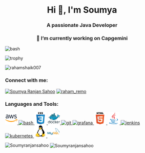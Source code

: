 <h1 align="center">Hi 👋, I'm Soumya</h1>
<h3 align="center">A passionate Java Developer</h3>
<h3 align="center">🔭 I’m currently working on Capgemini</h3> <img src="https://www.google.com/imgres?q=icon%20capgemini%20logo&imgurl=https%3A%2F%2Fbanner2.cleanpng.com%2F20180401%2Fwfe%2Fkisspng-capgemini-sogeti-engineering-information-industry-blockchain-5ac0a0f85f2bd0.5897938315225735603898.jpg&imgrefurl=https%3A%2F%2Fwww.cleanpng.com%2Fpng-capgemini-sogeti-engineering-information-industry-813345%2F&docid=y5qUUZoBGwjfwM&tbnid=MG1uafVl0HZ6FM&vet=12ahUKEwiL_bKvz9uGAxXtT2wGHRe7Bz0QM3oECBoQAA..i&w=900&h=680&hcb=2&ved=2ahUKEwiL_bKvz9uGAxXtT2wGHRe7Bz0QM3oECBoQAA" alt="bash" width="40" height="40"/>

<!--
**Soumyranjansahoo/Soumyranjansahoo** is a ✨ _special_ ✨ repository because its `README.md` (this file) appears on your GitHub profile.

Here are some ideas to get you started:

- 🔭 I’m currently working on ...
- 🌱 I’m currently learning ...
- 👯 I’m looking to collaborate on ...
- 🤔 I’m looking for help with ...
- 💬 Ask me about ...
- 📫 How to reach me: ...
- 😄 Pronouns: ...Mr
- ⚡ Fun fact: ...
-->
![trophy](https://github-profile-trophy.vercel.app/?username=Soumyranjansahoo)
<p align="left"> <img src="https://komarev.com/ghpvc/?username=rahamshaik007&label=Profile%20views&color=0e75b6&style=flat" alt="rahamshaik007" /> </p>

<h3 align="left">Connect with me:</h3>
<p align="left">
<a href="http://www.linkedin.com/in/soumyapintu" target="blank"><img align="center" src="https://raw.githubusercontent.com/rahuldkjain/github-profile-readme-generator/master/src/images/icons/Social/linked-in-alt.svg" alt="Soumya Ranjan Sahoo" height="30" width="40" /></a>
<a href="https://www.instagram.com/coder_pintu/" target="blank"><img align="center" src="https://raw.githubusercontent.com/rahuldkjain/github-profile-readme-generator/master/src/images/icons/Social/instagram.svg" alt="raham_remo" height="30" width="40" /></a>
</p>

<h3 align="left">Languages and Tools:</h3>
<p align="left"> <a href="https://aws.amazon.com" target="_blank" rel="noreferrer"> <img src="https://raw.githubusercontent.com/devicons/devicon/master/icons/amazonwebservices/amazonwebservices-original-wordmark.svg" alt="aws" width="40" height="40"/> </a> 
<a href="https://www.gnu.org/software/bash/" target="_blank" rel="noreferrer"> <img src="https://www.vectorlogo.zone/logos/gnu_bash/gnu_bash-icon.svg" alt="bash" width="40" height="40"/> </a> <a href="https://www.w3schools.com/css/" target="_blank" rel="noreferrer"> <img src="https://raw.githubusercontent.com/devicons/devicon/master/icons/css3/css3-original-wordmark.svg" alt="css3" width="40" height="40"/> </a> <a href="https://www.docker.com/" target="_blank" rel="noreferrer"> <img src="https://raw.githubusercontent.com/devicons/devicon/master/icons/docker/docker-original-wordmark.svg" alt="docker" width="40" height="40"/> </a> <a href="https://git-scm.com/" target="_blank" rel="noreferrer"> <img src="https://www.vectorlogo.zone/logos/git-scm/git-scm-icon.svg" alt="git" width="40" height="40"/> </a> <a href="https://grafana.com" target="_blank" rel="noreferrer"> <img src="https://www.vectorlogo.zone/logos/grafana/grafana-icon.svg" alt="grafana" width="40" height="40"/> </a> <a href="https://www.w3.org/html/" target="_blank" rel="noreferrer"> <img src="https://raw.githubusercontent.com/devicons/devicon/master/icons/html5/html5-original-wordmark.svg" alt="html5" width="40" height="40"/> </a> <a href="https://www.java.com" target="_blank" rel="noreferrer"> <img src="https://raw.githubusercontent.com/devicons/devicon/master/icons/java/java-original.svg" alt="java" width="40" height="40"/> </a> <a href="https://www.jenkins.io" target="_blank" rel="noreferrer"> <img src="https://www.vectorlogo.zone/logos/jenkins/jenkins-icon.svg" alt="jenkins" width="40" height="40"/> </a> <a href="https://kubernetes.io" target="_blank" rel="noreferrer"> <img src="https://www.vectorlogo.zone/logos/kubernetes/kubernetes-icon.svg" alt="kubernetes" width="40" height="40"/> </a> <a href="https://www.linux.org/" target="_blank" rel="noreferrer"> <img src="https://raw.githubusercontent.com/devicons/devicon/master/icons/linux/linux-original.svg" alt="linux" width="40" height="40"/> </a> <a href="https://www.mysql.com/" target="_blank" rel="noreferrer"> <img src="https://raw.githubusercontent.com/devicons/devicon/master/icons/mysql/mysql-original-wordmark.svg" alt="mysql" width="40" height="40"/> </a> </p>

<p><img align="left" src="https://github-readme-stats.vercel.app/api/top-langs?username=Soumyranjansahoo&show_icons=true&locale=en&layout=compact" alt="Soumyranjansahoo" /></p>

<p>&nbsp;<img align="center" src="https://github-readme-stats.vercel.app/api?username=Soumyranjansahoo&show_icons=true&locale=en" alt="Soumyranjansahoo" /></p>

